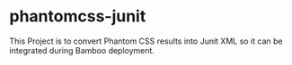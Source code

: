 # phantomcss-junit
This Project is to convert Phantom CSS results into Junit XML so it can be integrated during Bamboo deployment.
